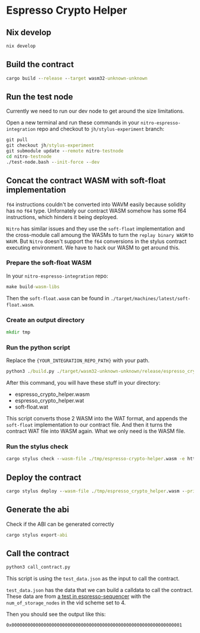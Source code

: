 # Espresso Crypto Helper

## Nix develop

```cmd
nix develop
```

## Build the contract

```cmd
cargo build --release --target wasm32-unknown-unknown
```

## Run the test node

Currently we need to run our dev node to get around the size limitations.

Open a new terminal and run these commands in your `nitro-espresso-integration` repo and checkout to `jh/stylus-experiment` branch:

```cmd
git pull
git checkout jh/stylus-experiment
git submodule update --remote nitro-testnode
cd nitro-testnode
./test-node.bash --init-force --dev
```

## Concat the contract WASM with soft-float implementation

`f64` instructions couldn't be converted into WAVM easily because solidity has no `f64` type. Unfornately our contract WASM somehow has some f64 instructions, which hinders it being deployed.

`Nitro` has similar issues and they use the `soft-float` implementation and the cross-module call amoung the WASMs to turn the `replay binary WASM` to `WAVM`.
But `Nitro` doesn't support the `f64` conversions in the stylus contract executing environment.
We have to hack our WASM to get around this.

### Prepare the soft-float WASM

In your `nitro-espresso-integration` repo:

```cmd
make build-wasm-libs
```

Then the `soft-float.wasm` can be found in `./target/machines/latest/soft-float.wasm`.

### Create an output directory

```cmd
mkdir tmp
```

### Run the python script

Replace the `{YOUR_INTEGRATION_REPO_PATH}` with your path.

```cmd
python3 ./build.py ./target/wasm32-unknown-unknown/release/espresso_crypto_helper.wasm {YOUR_INTEGRATION_REPO_PATH}/target/machines/latest/soft-float.wasm ./tmp
```

After this command, you will have these stuff in your directory:

- espresso_crypto_helper.wasm
- espresso_crypto_helper.wat
- soft-float.wat

This script converts those 2 WASM into the WAT format, and appends the `soft-float` implementation to our contract file. And then it turns the contract WAT file into WASM again.
What we only need is the WASM file.

### Run the stylus check

```cmd
cargo stylus check --wasm-file ./tmp/espresso-crypto-helper.wasm -e http://localhost:8547
```

## Deploy the contract

```cmd
cargo stylus deploy --wasm-file ./tmp/espresso_crypto_helper.wasm --private-key 0xdc04c5399f82306ec4b4d654a342f40e2e0620fe39950d967e1e574b32d4dd36 --endpoint http://localhost:8547 --no-verify
```

## Generate the abi

Check if the ABI can be generated correctly

```cmd
cargo stylus export-abi
```

## Call the contract

```cmd
python3 call_contract.py
```

This script is using the `test_data.json` as the input to call the contract.

`test_data.json` has the data that we can build a calldata to call the contract. These data are from [a test in espresso-sequencer](https://github.com/EspressoSystems/espresso-sequencer/blob/f0ec645cb27e224f98bf490147cefeca7bd62882/types/src/v0/impls/block/full_payload/ns_proof/test.rs#L79) with the `num_of_storage_nodes` in the vid scheme set to 4.

Then you should see the output like this:

```output
0x0000000000000000000000000000000000000000000000000000000000000001
```
